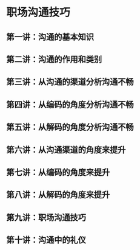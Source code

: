 # 职场沟通技巧

## 第一讲：沟通的基本知识

## 第二讲：沟通的作用和类别

## 第三讲：从沟通的渠道分析沟通不畅

## 第四讲：从编码的角度分析沟通不畅

## 第五讲：从解码的角度分析沟通不畅

## 第六讲：从沟通渠道的角度来提升

## 第七讲：从编码的角度来提升

## 第八讲：从解码的角度来提升

## 第九讲：职场沟通技巧

## 第十讲：沟通中的礼仪

